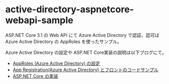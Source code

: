 # active-directory-aspnetcore-webapi-sample

ASP.NET Core 3.1 の Web API にて
Azure Active Directory で認証、認可は Azure Active Directory の AppRoles を使ったサンプル。

Azure Active Directory の設定や ASP.NET Core実装の説明は以下ブログにて。

- [AppRoles (Azure Active Directory) の設定](https://blog.beachside.dev/entry/2020/05/29/183000)
- [App Registration(Azure Active Directory) とフロントのコードサンプル](https://blog.beachside.dev/entry/2020/05/29/225500)
- [ASP.NET Core の実装](https://blog.beachside.dev/entry/2020/06/04/183000)